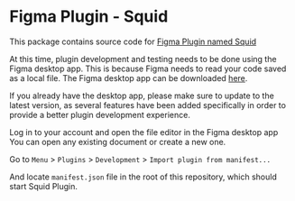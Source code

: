 # Figma Plugin - Squid

This package contains source code for [Figma Plugin named Squid](https://www.figma.com/community/plugin/1194222285719958985/Squid)

At this time, plugin development and testing needs to be done using the Figma desktop app. This is because Figma needs to read your code saved as a local file. The Figma desktop app can be downloaded [here](https://www.figma.com/downloads/).

If you already have the desktop app, please make sure to update to the latest version, as several features have been added specifically in order to provide a better plugin development experience.

Log in to your account and open the file editor in the Figma desktop app
You can open any existing document or create a new one.

Go to `Menu` > `Plugins` > `Development` > `Import plugin from manifest...`

And locate `manifest.json` file in the root of this repository, which should start Squid Plugin.
